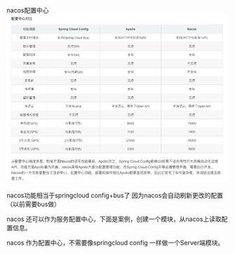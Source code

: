 nacos配置中心
![img.png](img.png)

nacos功能相当于springcloud config+bus了  因为nacos会自动刷新更改的配置（以前需要bus做）

nacos 还可以作为服务配置中心，下面是案例，创建一个模块，从nacos上读取配置信息。

nacos 作为配置中心，不需要像springcloud config 一样做一个Server端模块。